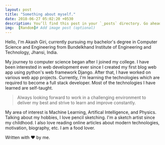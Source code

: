 ```yaml
---
layout: post
title: "Something about myself."
date: 2018-06-27 05:02:20 +0530
description: You’ll find this post in your `_posts` directory. Go ahead and edit it and re-build the site to see your changes. # Add post description (optional)
img:  [Random]# Add image post (optional)
---
```


Hello, I'm Akash Giri, currently pursuing my bachelor's degree in Computer Science and Engineering from Bundelkhand Institute of Engineering and Technology, Jhansi, India.

My journey to computer science began after I joined my college. I have been interested in web development ever since I created my first blog web app using python's web framework Django. After that, I have worked on various web app projects. Currently, I'm learning the technologies which are required to become a full stack developer. Most of the technologies I have learned are self-taught.


>Always looking forward to work in a challenging environment to deliver my best and strive to learn and improve constantly.

My area of interest is Machine Learning, Artifical Intelligence, and Physics. Talking about my hobbies, I love pencil sketching. I'm a sketch artist since my childhood. I also love reading online articles about modern technologies, motivation, biography, etc. I am a food lover.

Written with :heart: by me.